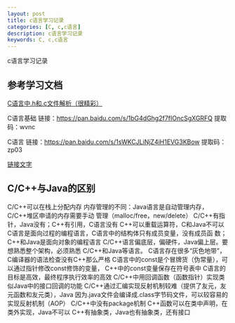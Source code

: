```yaml
---
layout: post
title: c语言学习记录
categories: [C, c,c语言]
description: c语言学习记录
keywords: C, c,c语言
---
```


c语言学习记录

## 参考学习文档

[C语言中.h和.c文件解析（很精彩）](https://www.cnblogs.com/laojie4321/archive/2012/03/30/2425015.html "C语言中.h和.c文件解析（很精彩）标题")

C语言基础
链接：https://pan.baidu.com/s/1bG4dGhg2f7fIOncSgXGRFQ 提取码：wvnc

C语言
链接：https://pan.baidu.com/s/1sWKCJLiNjZ4iH1EVG3KBow 提取码：zp03 



[链接文字](链接网址 "标题")

## C/C++与Java的区别

C/C++可以在栈上分配内存
内存管理的不同：Java语言是自动管理内存，C/C++堆区申请的内存需要手动
管理（malloc/free，new/delete）
C/C++有指针，Java没有；C++有引用，C语言没有
C++可以重载运算符，C和Java不可以
C语言是面向过程的编程语言，C语言中的结构体只有成员变量，没有成员函
数；C++和Java是面向对象的编程语言
C/C++语言偏底层，偏硬件，Java偏上层。要想熟悉整个架构，必须熟悉
C/C++和Java等语言。
C语言存在很多“灰色地带”，C编译器的语法检查没有C++那么严格
C语言中的const是个冒牌货（伪常量），可以通过指针修改const修饰的变量，
C++中的const变量保存在符号表中
C语言的目标是高效，最终程序执行效率的高效
C/C++中用回调函数（函数指针）实现类似Java中的接口回调的功能
C/C++通过汇编实现反射机制较难（提供了友元，友元函数和友元类），Java
因为.java文件会编译成.class字节码文件，可以较容易的实现反射机制（AOP）
C/C++中没有package机制
C++函数可以在类中声明，在类外实现，Java不可以
C++有抽象类，Java也有抽象类，还有接口